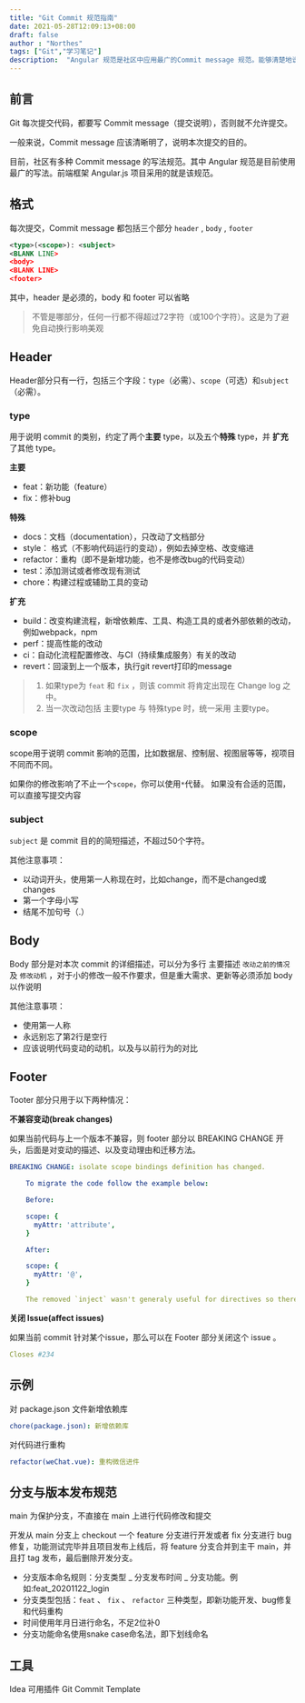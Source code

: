 ```yaml
---
title: "Git Commit 规范指南"
date: 2021-05-28T12:09:13+08:00
draft: false
author : "Northes"
tags: ["Git","学习笔记"]
description:  "Angular 规范是社区中应用最广的Commit message 规范。能够清楚地说明提交目的"
---
```




## 前言

Git 每次提交代码，都要写 Commit message（提交说明），否则就不允许提交。

一般来说，Commit message 应该清晰明了，说明本次提交的目的。

目前，社区有多种 Commit message 的写法规范。其中 Angular 规范是目前使用最广的写法。前端框架 Angular.js 项目采用的就是该规范。



## 格式

每次提交，Commit message 都包括三个部分 `header` , `body` , `footer`

```xml
<type>(<scope>): <subject>
<BLANK LINE>
<body>
<BLANK LINE>
<footer>
```

其中，header 是必须的，body 和 footer 可以省略

> 不管是哪部分，任何一行都不得超过72字符（或100个字符）。这是为了避免自动换行影响美观



## Header

Header部分只有一行，包括三个字段：`type`（必需）、`scope`（可选）和`subject`（必需）。



### type

用于说明 commit 的类别，约定了两个**主要** type，以及五个**特殊**  type，并 **扩充**了其他 type。

**主要**

- feat：新功能（feature）
- fix：修补bug


**特殊**

- docs：文档（documentation），只改动了文档部分
- style： 格式（不影响代码运行的变动），例如去掉空格、改变缩进
- refactor：重构（即不是新增功能，也不是修改bug的代码变动）
- test：添加测试或者修改现有测试
- chore：构建过程或辅助工具的变动

**扩充**

- build：改变构建流程，新增依赖库、工具、构造工具的或者外部依赖的改动，例如webpack，npm
- perf：提高性能的改动
- ci：自动化流程配置修改、与CI（持续集成服务）有关的改动
- revert：回滚到上一个版本，执行git revert打印的message



> 1. 如果type为 `feat` 和 `fix` ，则该 commit 将肯定出现在 Change log 之中。
> 2. 当一次改动包括 主要type 与 特殊type 时，统一采用 主要type。


### scope

scope用于说明 commit 影响的范围，比如数据层、控制层、视图层等等，视项目不同而不同。

如果你的修改影响了不止一个`scope`，你可以使用`*`代替。
如果没有合适的范围，可以直接写提交内容


### subject

`subject` 是 commit 目的的简短描述，不超过50个字符。

其他注意事项：

- 以动词开头，使用第一人称现在时，比如change，而不是changed或changes
- 第一个字母小写
- 结尾不加句号（.）

## Body
Body 部分是对本次 commit 的详细描述，可以分为多行
主要描述 `改动之前的情况`  及  `修改动机`  ，对于小的修改一般不作要求，但是重大需求、更新等必须添加 body 以作说明

其他注意事项：

- 使用第一人称
- 永远别忘了第2行是空行
- 应该说明代码变动的动机，以及与以前行为的对比



## Footer

Tooter 部分只用于以下两种情况：

**不兼容变动(break changes)**

如果当前代码与上一个版本不兼容，则 footer 部分以 BREAKING CHANGE 开头，后面是对变动的描述、以及变动理由和迁移方法。

```yaml
BREAKING CHANGE: isolate scope bindings definition has changed.

    To migrate the code follow the example below:

    Before:

    scope: {
      myAttr: 'attribute',
    }

    After:

    scope: {
      myAttr: '@',
    }

    The removed `inject` wasn't generaly useful for directives so there should be no code using it.
```



**关闭 Issue(affect issues)**

如果当前 commit 针对某个issue，那么可以在 Footer 部分关闭这个 issue 。

```yaml
Closes #234
```

## 示例
对 package.json 文件新增依赖库
```yaml
chore(package.json): 新增依赖库
```

对代码进行重构
```yaml
refactor(weChat.vue): 重构微信进件
```



## 分支与版本发布规范

main 为保护分支，不直接在 main 上进行代码修改和提交

开发从 main 分支上 checkout 一个 feature 分支进行开发或者 fix 分支进行 bug修复，功能测试完毕并且项目发布上线后，将 feature 分支合并到主干 main，并且打 tag 发布，最后删除开发分支。

- 分支版本命名规则：分支类型 _ 分支发布时间 _ 分支功能。例如:feat_20201122_login
- 分支类型包括：`feat` 、 `fix` 、 `refactor` 三种类型，即新功能开发、bug修复和代码重构
- 时间使用年月日进行命名，不足2位补0
- 分支功能命名使用snake case命名法，即下划线命名

## 工具
Idea  可用插件 Git Commit Template
